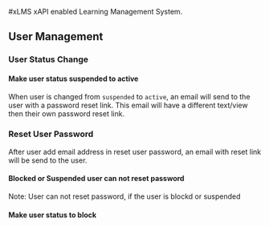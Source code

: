 #xLMS
xAPI enabled Learning Management System.


## User Management
### User Status Change
#### Make user status suspended to active
When user is changed from `suspended` to `active`, an email will send to the user with a password reset link.
This email will have a different text/view then their own password reset link.

### Reset User Password
After user add email address in reset user password, an email with reset link will be send to the user.
#### Blocked or Suspended user can not reset password
Note: User can not reset password, if the user is blockd or suspended

#### Make user status to block
